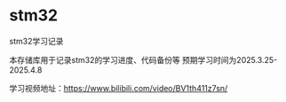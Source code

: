 # stm32
stm32学习记录

本存储库用于记录stm32的学习进度、代码备份等
预期学习时间为2025.3.25-2025.4.8

学习视频地址：https://www.bilibili.com/video/BV1th411z7sn/
